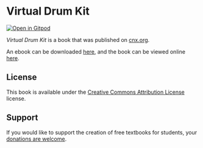 # Virtual Drum Kit

[![Open in Gitpod](https://gitpod.io/button/open-in-gitpod.svg)](https://gitpod.io/from-referrer/)

_Virtual Drum Kit_ is a book that was published on [cnx.org](https://cnx.org/).

An ebook can be downloaded [here](https://github.com/cnx-user-books/cnxbook-virtual-drum-kit/releases/latest), and the book can be viewed online [here](https://github.com/cnx-user-books/cnxbook-virtual-drum-kit/releases/latest).

## License
This book is available under the [Creative Commons Attribution License](./LICENSE) license.

## Support
If you would like to support the creation of free textbooks for students, your [donations are welcome](https://riceconnect.rice.edu/donation/support-openstax-banner).
